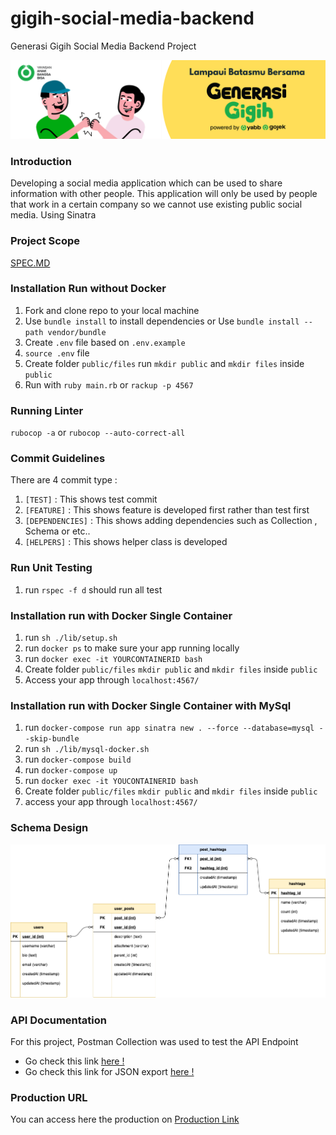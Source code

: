 # gigih-social-media-backend

Generasi Gigih Social Media Backend Project

![alt text](https://github.com/rachfiandj07/gigih-social-media-backend/blob/main/assets/Header%20%23GenerasiGIGIH%20(1).png)

### Introduction

Developing a social media application which can be used to share information with other people. This application will only be used by people that work in a certain company so we cannot use existing public social media. Using Sinatra

### Project Scope

[SPEC.MD](https://github.com/rachfiandj07/gigih-social-media-backend/blob/main/spec.md)


### Installation Run without Docker

1. Fork and clone repo to your local machine
2. Use `bundle install` to install dependencies or Use `bundle install --path vendor/bundle`
3. Create `.env` file based on `.env.example`
4. `source .env` file
5. Create folder `public/files` run `mkdir public` and `mkdir files` inside `public`
6. Run with `ruby main.rb` or `rackup -p 4567`
### Running Linter

`rubocop -a` or `rubocop --auto-correct-all`

### Commit Guidelines

There are 4 commit type :

1. `[TEST]` : This shows test commit
2. `[FEATURE]` : This shows feature is developed first rather than test first
3. `[DEPENDENCIES]` : This shows adding dependencies such as Collection , Schema or etc..
4. `[HELPERS]` : This shows helper class is developed

### Run Unit Testing

1. run `rspec -f d` should run all test

### Installation run with Docker Single Container

1. run `sh ./lib/setup.sh`
2. run `docker ps` to make sure your app running locally
3. run `docker exec -it YOURCONTAINERID bash`
4. Create folder `public/files` `mkdir public` and `mkdir files` inside `public`
5. Access your app through `localhost:4567/`

### Installation run with Docker Single Container with MySql

1. run `docker-compose run app sinatra new . --force --database=mysql --skip-bundle `
2. run `sh ./lib/mysql-docker.sh`
3. run `docker-compose build`
4. run `docker-compose up`
5. run `docker exec -it YOUCONTAINERID bash`
6. Create folder `public/files` `mkdir public` and `mkdir files` inside `public`
8. access your app through `localhost:4567/`

### Schema Design

![alt text](https://github.com/rachfiandj07/gigih-social-media-backend/blob/main/assets/social-media-db-schema-design%20(1)%20(1).png)

### API Documentation

For this project, Postman Collection was used to test the API Endpoint
- Go check this link [here !](https://www.postman.com/naufalrdj/workspace/gigih-social-media-backend-project/overview)
- Go check this link for JSON export [here !](https://www.postman.com/collections/e82fb5fa959ad12813bf)

### Production URL

You can access here the production on [Production Link](http://34.92.229.122:4567/)
